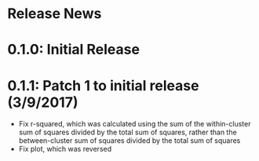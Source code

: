 # Release News

# 0.1.0: Initial Release

# 0.1.1: Patch 1 to initial release (3/9/2017)

- Fix r-squared, which was calculated using the sum of the within-cluster sum of squares divided by the total sum of squares, rather than the between-cluster sum of squares divided by the total sum of squares
- Fix plot, which was reversed